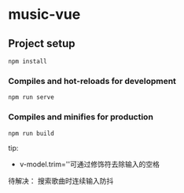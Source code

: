 # music-vue

## Project setup
```
npm install
```

### Compiles and hot-reloads for development
```
npm run serve
```

### Compiles and minifies for production
```
npm run build
```



tip:

- v-model.trim=''可通过修饰符去除输入的空格

待解决：
搜索歌曲时连续输入防抖
